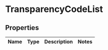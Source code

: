 # TransparencyCodeList

## Properties
Name | Type | Description | Notes
------------ | ------------- | ------------- | -------------
